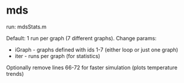 # mds

run: mdsStats.m

Default: 1 run per graph (7 different graphs). 
Change params: 
 - iGraph - graphs defined with ids 1-7 (either loop or just one graph)
 - iter - runs per graph (for statistics)

Optionally remove lines 66-72 for faster simulation (plots temperature trends)
